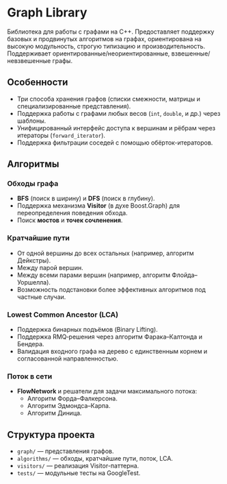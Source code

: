 # Graph Library

Библиотека для работы с графами на C++. Предоставляет поддержку базовых и продвинутых алгоритмов на графах, ориентирована на высокую модульность, строгую типизацию и производительность. Поддерживает ориентированные/неориентированные, взвешенные/невзвешенные графы.

## Особенности

- Три способа хранения графов (списки смежности, матрицы и специализированные представления).
- Поддержка работы с графами любых весов (`int`, `double`, и др.) через шаблоны.
- Унифицированный интерфейс доступа к вершинам и рёбрам через итераторы (`forward_iterator`).
- Поддержка фильтрации соседей с помощью обёрток-итераторов.

## Алгоритмы

### Обходы графа
- **BFS** (поиск в ширину) и **DFS** (поиск в глубину).
- Поддержка механизма **Visitor** (в духе Boost.Graph) для переопределения поведения обхода.
- Поиск **мостов** и **точек сочленения**.

### Кратчайшие пути
- От одной вершины до всех остальных (например, алгоритм Дейкстры).
- Между парой вершин.
- Между всеми парами вершин (например, алгоритм Флойда–Уоршелла).
- Возможность подстановки более эффективных алгоритмов под частные случаи.

### Lowest Common Ancestor (LCA)
- Поддержка бинарных подъёмов (Binary Lifting).
- Поддержка RMQ‑решения через алгоритм Фарака–Калтонда и Бендера.
- Валидация входного графа на дерево с единственным корнем и согласованной направленностью.

### Поток в сети
- **FlowNetwork** и решатели для задачи максимального потока:
  - Алгоритм Форда–Фалкерсона.
  - Алгоритм Эдмондса–Карпа.
  - Алгоритм Диница.

## Структура проекта

- `graph/` — представления графов.
- `algorithms/` — обходы, кратчайшие пути, поток, LCA.
- `visitors/` — реализация Visitor-паттерна.
- `tests/` — модульные тесты на GoogleTest.

